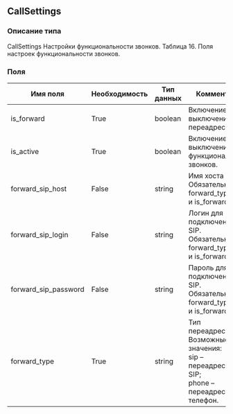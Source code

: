 
## CallSettings

### Описание типа
CallSettings
Настройки функциональности звонков.
Таблица 16. Поля настроек функциональности звонков.


### Поля

| Имя поля | Необходимость | Тип данных | Комментарий |
|---|---|---|---|
|is_forward|True|boolean|Включение/выключение переадресации.<br/>|
|is_active|True|boolean|Включение/выключение функциональности звонков.<br/>|
|forward_sip_host|False|string|Имя хоста SIP.<br/>Обязательно при forward_type=SIP и is_forward=true.<br/>|
|forward_sip_login|False|string|Логин для подключения по SIP.<br/>Обязательно при forward_type=SIP и is_forward=true.<br/>|
|forward_sip_password|False|string|Пароль для подключения по SIP.<br/>Обязательно при forward_type=SIP и is_forward=true.<br/>|
|forward_type|True|string|Тип переадресации.<br/>Возможные значения:<br/>sip – переадресация на SIP;<br/>phone – переадресация на телефон.<br/>|
